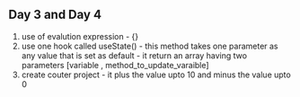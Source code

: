 Day 3 and Day 4
---------------------
1. use of evalution expression - {}
2. use one hook called useState()
       - this method takes one parameter as any value that is set as default
       - it return an array having two parameters [variable , method_to_update_varaible]
3. create couter project 
       - it plus the value upto 10 and minus the value upto 0
